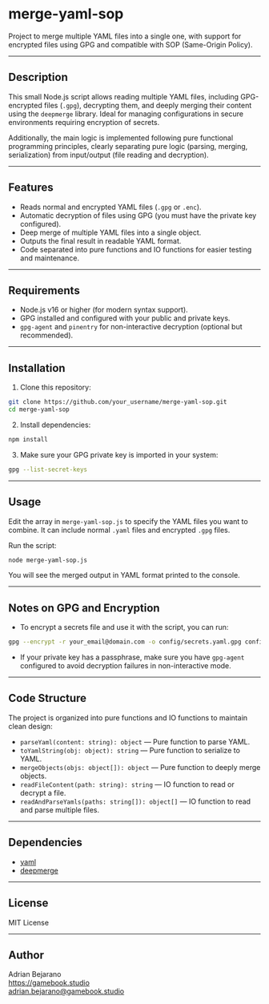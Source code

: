 # merge-yaml-sop

Project to merge multiple YAML files into a single one, with support for encrypted files using GPG and compatible with SOP (Same-Origin Policy).

---

## Description

This small Node.js script allows reading multiple YAML files, including GPG-encrypted files (`.gpg`), decrypting them, and deeply merging their content using the `deepmerge` library. Ideal for managing configurations in secure environments requiring encryption of secrets.

Additionally, the main logic is implemented following pure functional programming principles, clearly separating pure logic (parsing, merging, serialization) from input/output (file reading and decryption).

---

## Features

- Reads normal and encrypted YAML files (`.gpg` or `.enc`).
- Automatic decryption of files using GPG (you must have the private key configured).
- Deep merge of multiple YAML files into a single object.
- Outputs the final result in readable YAML format.
- Code separated into pure functions and IO functions for easier testing and maintenance.

---

## Requirements

- Node.js v16 or higher (for modern syntax support).
- GPG installed and configured with your public and private keys.
- `gpg-agent` and `pinentry` for non-interactive decryption (optional but recommended).

---

## Installation

1. Clone this repository:

```bash
git clone https://github.com/your_username/merge-yaml-sop.git
cd merge-yaml-sop
```

2. Install dependencies:

```bash
npm install
```

3. Make sure your GPG private key is imported in your system:

```bash
gpg --list-secret-keys
```

---

## Usage

Edit the array in `merge-yaml-sop.js` to specify the YAML files you want to combine. It can include normal `.yaml` files and encrypted `.gpg` files.

Run the script:

```bash
node merge-yaml-sop.js
```

You will see the merged output in YAML format printed to the console.

---

## Notes on GPG and Encryption

- To encrypt a secrets file and use it with the script, you can run:

```bash
gpg --encrypt -r your_email@domain.com -o config/secrets.yaml.gpg config/secrets.yaml
```

- If your private key has a passphrase, make sure you have `gpg-agent` configured to avoid decryption failures in non-interactive mode.

---

## Code Structure

The project is organized into pure functions and IO functions to maintain clean design:

- `parseYaml(content: string): object` — Pure function to parse YAML.
- `toYamlString(obj: object): string` — Pure function to serialize to YAML.
- `mergeObjects(objs: object[]): object` — Pure function to deeply merge objects.
- `readFileContent(path: string): string` — IO function to read or decrypt a file.
- `readAndParseYamls(paths: string[]): object[]` — IO function to read and parse multiple files.

---

## Dependencies

- [yaml](https://www.npmjs.com/package/yaml)
- [deepmerge](https://www.npmjs.com/package/deepmerge)

---

## License

MIT License

---

## Author

Adrian Bejarano  
https://gamebook.studio  
adrian.bejarano@gamebook.studio
